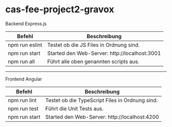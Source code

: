 # cas-fee-project2-gravox

Backend Express.js

| Befehl  |  Beschreibung |	
|---|---|
| npm run eslint |  Testet ob die JS Files in Ordnung sind. |	
| npm run start  |  Started den Web-Server: http://localhost:3001 |	
| npm run all    |  Führt alle oben genannten scripts aus. |	

---
Frontend Angular

| Befehl  |  Beschreibung |	
|---|---|
| npm run lint   |  Testet ob die TypeScript Files in Ordnung sind. |	
| npm run test   |  Führt die Unit Tests aus. |	
| npm run start  |  Started den Web-Server: http://localhost:4200 |	
